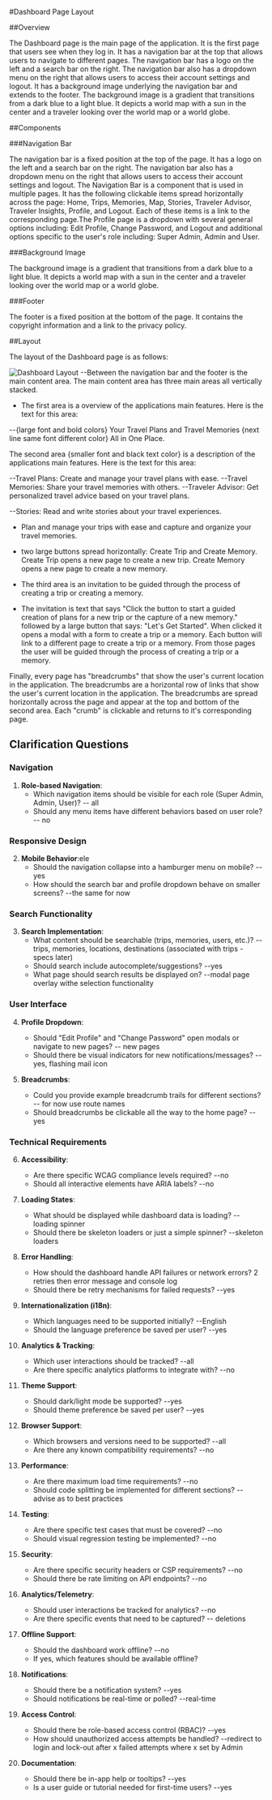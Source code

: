 #Dashboard Page Layout

##Overview

The Dashboard page is the main page of the application. It is the first page that users see when they log in. It has a navigation bar at the top that allows users to navigate to different pages. The navigation bar has a logo on the left and a search bar on the right. The navigation bar also has a dropdown menu on the right that allows users to access their account settings and logout. It has a background image underlying the navigation bar and extends to the footer. The background image is a gradient that transitions from a dark blue to a light blue. It depicts a world map with a sun in the center and a traveler looking over the world map or a world globe. 

##Components

###Navigation Bar

The navigation bar is a fixed position at the top of the page. It has a logo on the left and a search bar on the right. The navigation bar also has a dropdown menu on the right that allows users to access their account settings and logout. The Navigation Bar is a component that is used in multiple pages.  It has the following clickable items spread horizontally across the page: Home, Trips, Memories, Map, Stories, Traveler Advisor, Traveler Insights, Profile, and Logout. Each of these items is a link to the corresponding page.The Profile page is a dropdown with several general options including: Edit Profile, Change Password, and Logout and additional options specific to the user's role including: Super Admin, Admin and User.

###Background Image

The background image is a gradient that transitions from a dark blue to a light blue. It depicts a world map with a sun in the center and a traveler looking over the world map or a world globe. 

###Footer

The footer is a fixed position at the bottom of the page. It contains the copyright information and a link to the privacy policy.

##Layout

The layout of the Dashboard page is as follows:

![Dashboard Layout](Documentation/ScreenShots/HomePage.jpg)
--Between the navigation bar and the footer is the main content area. The main content area has three main areas all vertically stacked. 
- The first area is a overview of the applications main features. Here is the text for this area:

--{large font and bold colors} Your Travel Plans and Travel Memories {next line same font different color} All in One Place.

The second area {smaller font and black text color} is a description of the applications main features. Here is the text for this area:

--Travel Plans: Create and manage your travel plans with ease. 
--Travel Memories: Share your travel memories with others. 
--Traveler Advisor: Get personalized travel advice based on your travel plans. 

--Stories: Read and write stories about your travel experiences. 

- Plan and manage your trips with ease and capture and organize your travel memories.

- two large buttons spread horizontally: Create Trip and Create Memory.  Create Trip opens a new page to create a new trip. Create Memory opens a new page to create a new memory.

- The third area is an invitation to be guided through the process of creating a trip or creating a memory. 

- The invitation is text that says "Click the button to start a guided creation of plans for a new trip or the capture of  a new memory." followed by a large button that says: "Let's Get Started". When clicked it opens a modal with a form to create a trip or a memory. Each button will link to a different page to create a trip or a memory.  From those pages the user will be guided through the process of creating a trip or a memory.

Finally, every page has "breadcrumbs" that show the user's current location in the application. The breadcrumbs are a horizontal row of links that show the user's current location in the application. The breadcrumbs are spread horizontally across the page and appear at the top and bottom of the second area.  Each "crumb" is clickable and returns to it's corresponding page.

## Clarification Questions

### Navigation
1. **Role-based Navigation**: 
   - Which navigation items should be visible for each role (Super Admin, Admin, User)?
   -- all
   - Should any menu items have different behaviors based on user role?
   -- no

### Responsive Design
2. **Mobile Behavior**:ele
   - Should the navigation collapse into a hamburger menu on mobile?
   --yes
   - How should the search bar and profile dropdown behave on smaller screens?
   --the same for now

### Search Functionality
3. **Search Implementation**:
   - What content should be searchable (trips, memories, users, etc.)?
   -- trips, memories, locations, destinations (associated with trips - specs later)
   - Should search include autocomplete/suggestions?
   --yes
   - What page should search results be displayed on?
   --modal page overlay withe selection functionality

### User Interface
4. **Profile Dropdown**:
   - Should "Edit Profile" and "Change Password" open modals or navigate to new pages?
   -- new pages
   - Should there be visual indicators for new notifications/messages?
   --yes, flashing mail icon

5. **Breadcrumbs**:
   - Could you provide example breadcrumb trails for different sections?
   -- for now use route names
   - Should breadcrumbs be clickable all the way to the home page?
   --yes

### Technical Requirements
6. **Accessibility**:
   - Are there specific WCAG compliance levels required?
   --no
   - Should all interactive elements have ARIA labels?
   --no

7. **Loading States**:
   - What should be displayed while dashboard data is loading?
   --loading spinner
   - Should there be skeleton loaders or just a simple spinner?
   --skeleton loaders

8. **Error Handling**:
   - How should the dashboard handle API failures or network errors?
   2 retries then error message and console log
   - Should there be retry mechanisms for failed requests?
   --yes

9. **Internationalization (i18n)**:
   - Which languages need to be supported initially?
   --English
   - Should the language preference be saved per user?
   --yes

10. **Analytics & Tracking**:
    - Which user interactions should be tracked?
    --all
    - Are there specific analytics platforms to integrate with?
    --no

11. **Theme Support**:
    - Should dark/light mode be supported?
    --yes
    - Should theme preference be saved per user?
    --yes

12. **Browser Support**:
    - Which browsers and versions need to be supported?
    --all
    - Are there any known compatibility requirements?
    --no

13. **Performance**:
    - Are there maximum load time requirements?
    --no
    - Should code splitting be implemented for different sections?
    --advise as to best practices

14. **Testing**:
    - Are there specific test cases that must be covered?
    --no
    - Should visual regression testing be implemented?
    --no

15. **Security**:
    - Are there specific security headers or CSP requirements?
    --no
    - Should there be rate limiting on API endpoints?
    --no

16. **Analytics/Telemetry**:
    - Should user interactions be tracked for analytics?
    --no
    - Are there specific events that need to be captured?
    -- deletions

17. **Offline Support**:
    - Should the dashboard work offline?
    --no
    - If yes, which features should be available offline?

18. **Notifications**:
    - Should there be a notification system?
    --yes
    - Should notifications be real-time or polled?
    --real-time

19. **Access Control**:
    - Should there be role-based access control (RBAC)?
    --yes
    - How should unauthorized access attempts be handled?
    --redirect to login and lock-out after x failed attempts where x set by Admin

20. **Documentation**:
    - Should there be in-app help or tooltips?
    --yes
    - Is a user guide or tutorial needed for first-time users?
    --yes
